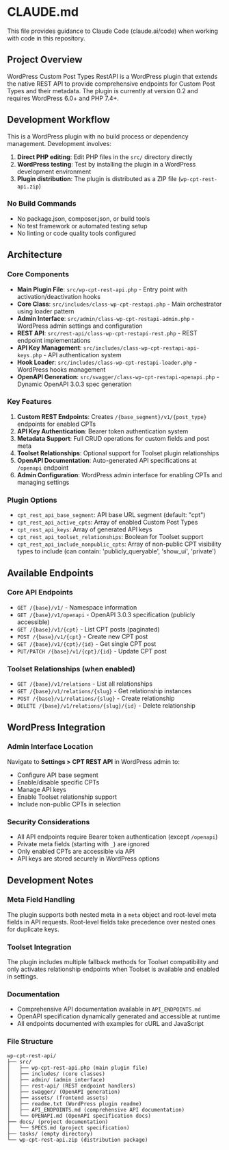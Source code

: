 # CLAUDE.md

This file provides guidance to Claude Code (claude.ai/code) when working with code in this repository.

## Project Overview

WordPress Custom Post Types RestAPI is a WordPress plugin that extends the native REST API to provide comprehensive endpoints for Custom Post Types and their metadata. The plugin is currently at version 0.2 and requires WordPress 6.0+ and PHP 7.4+.

## Development Workflow

This is a WordPress plugin with no build process or dependency management. Development involves:

1. **Direct PHP editing**: Edit PHP files in the `src/` directory directly
2. **WordPress testing**: Test by installing the plugin in a WordPress development environment
3. **Plugin distribution**: The plugin is distributed as a ZIP file (`wp-cpt-rest-api.zip`)

### No Build Commands
- No package.json, composer.json, or build tools
- No test framework or automated testing setup
- No linting or code quality tools configured

## Architecture

### Core Components

- **Main Plugin File**: `src/wp-cpt-rest-api.php` - Entry point with activation/deactivation hooks
- **Core Class**: `src/includes/class-wp-cpt-restapi.php` - Main orchestrator using loader pattern
- **Admin Interface**: `src/admin/class-wp-cpt-restapi-admin.php` - WordPress admin settings and configuration
- **REST API**: `src/rest-api/class-wp-cpt-restapi-rest.php` - REST endpoint implementations
- **API Key Management**: `src/includes/class-wp-cpt-restapi-api-keys.php` - API authentication system
- **Hook Loader**: `src/includes/class-wp-cpt-restapi-loader.php` - WordPress hooks management
- **OpenAPI Generation**: `src/swagger/class-wp-cpt-restapi-openapi.php` - Dynamic OpenAPI 3.0.3 spec generation

### Key Features

1. **Custom REST Endpoints**: Creates `/{base_segment}/v1/{post_type}` endpoints for enabled CPTs
2. **API Key Authentication**: Bearer token authentication system
3. **Metadata Support**: Full CRUD operations for custom fields and post meta
4. **Toolset Relationships**: Optional support for Toolset plugin relationships
5. **OpenAPI Documentation**: Auto-generated API specifications at `/openapi` endpoint
6. **Admin Configuration**: WordPress admin interface for enabling CPTs and managing settings

### Plugin Options

- `cpt_rest_api_base_segment`: API base URL segment (default: "cpt")
- `cpt_rest_api_active_cpts`: Array of enabled Custom Post Types
- `cpt_rest_api_keys`: Array of generated API keys
- `cpt_rest_api_toolset_relationships`: Boolean for Toolset support
- `cpt_rest_api_include_nonpublic_cpts`: Array of non-public CPT visibility types to include (can contain: 'publicly_queryable', 'show_ui', 'private')

## Available Endpoints

### Core API Endpoints
- `GET /{base}/v1/` - Namespace information
- `GET /{base}/v1/openapi` - OpenAPI 3.0.3 specification (publicly accessible)
- `GET /{base}/v1/{cpt}` - List CPT posts (paginated)
- `POST /{base}/v1/{cpt}` - Create new CPT post
- `GET /{base}/v1/{cpt}/{id}` - Get single CPT post
- `PUT/PATCH /{base}/v1/{cpt}/{id}` - Update CPT post

### Toolset Relationships (when enabled)
- `GET /{base}/v1/relations` - List all relationships
- `GET /{base}/v1/relations/{slug}` - Get relationship instances
- `POST /{base}/v1/relations/{slug}` - Create relationship
- `DELETE /{base}/v1/relations/{slug}/{id}` - Delete relationship

## WordPress Integration

### Admin Interface Location
Navigate to **Settings > CPT REST API** in WordPress admin to:
- Configure API base segment
- Enable/disable specific CPTs
- Manage API keys
- Enable Toolset relationship support
- Include non-public CPTs in selection

### Security Considerations
- All API endpoints require Bearer token authentication (except `/openapi`)
- Private meta fields (starting with `_`) are ignored
- Only enabled CPTs are accessible via API
- API keys are stored securely in WordPress options

## Development Notes

### Meta Field Handling
The plugin supports both nested meta in a `meta` object and root-level meta fields in API requests. Root-level fields take precedence over nested ones for duplicate keys.

### Toolset Integration
The plugin includes multiple fallback methods for Toolset compatibility and only activates relationship endpoints when Toolset is available and enabled in settings.

### Documentation
- Comprehensive API documentation available in `API_ENDPOINTS.md`
- OpenAPI specification dynamically generated and accessible at runtime
- All endpoints documented with examples for cURL and JavaScript

### File Structure
```
wp-cpt-rest-api/
├── src/
│   ├── wp-cpt-rest-api.php (main plugin file)
│   ├── includes/ (core classes)
│   ├── admin/ (admin interface)
│   ├── rest-api/ (REST endpoint handlers)
│   ├── swagger/ (OpenAPI generation)
│   ├── assets/ (frontend assets)
│   ├── readme.txt (WordPress plugin readme)
│   ├── API_ENDPOINTS.md (comprehensive API documentation)
│   └── OPENAPI.md (OpenAPI specification docs)
├── docs/ (project documentation)
│   └── SPECS.md (project specification)
├── tasks/ (empty directory)
└── wp-cpt-rest-api.zip (distribution package)
```